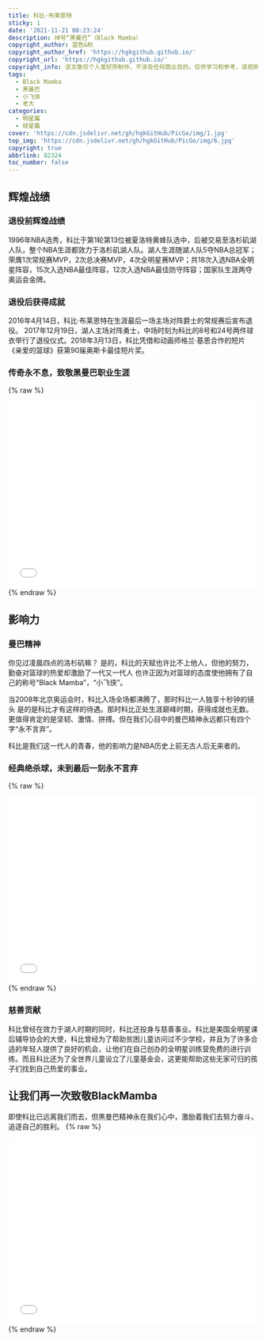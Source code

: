 ```yaml
---
title: 科比·布莱恩特
sticky: 1
date: '2021-11-21 08:23:24'
description: 绰号“黑曼巴”（Black Mamba）
copyright_author: 蓝色&秋
copyright_author_href: 'https://hgkgithub.github.io/'
copyright_url: 'https://hgkgithub.github.io/'
copyright_info: 该文章仅个人爱好所制作，不涉及任何商业目的，仅供学习和参考，该视频等素材仍归原作者版权所有，若有冒犯，请联系删除
tags:
  - Black Mamba
  - 黑曼巴
  - 小飞侠
  - 老大
categories:
  - 明星篇
  - 球星篇
cover: 'https://cdn.jsdelivr.net/gh/hgkGitHub/PicGo/img/1.jpg'
top_img: 'https://cdn.jsdelivr.net/gh/hgkGitHub/PicGo/img/6.jpg'
copyright: true
abbrlink: 82324
toc_number: false
---
```

## 辉煌战绩
### 退役前辉煌战绩
1996年NBA选秀，科比于第1轮第13位被夏洛特黄蜂队选中，后被交易至洛杉矶湖人队，整个NBA生涯都效力于洛杉矶湖人队。湖人生涯随湖人队5夺NBA总冠军；荣膺1次常规赛MVP，2次总决赛MVP，4次全明星赛MVP；共18次入选NBA全明星阵容，15次入选NBA最佳阵容，12次入选NBA最佳防守阵容；国家队生涯两夺奥运会金牌。
### 退役后获得成就
2016年4月14日，科比·布莱恩特在生涯最后一场主场对阵爵士的常规赛后宣布退役。 2017年12月19日，湖人主场对阵勇士，中场时刻为科比的8号和24号两件球衣举行了退役仪式。2018年3月13日，科比凭借和动画师格兰·基恩合作的短片《亲爱的篮球》获第90届奥斯卡最佳短片奖。
### 传奇永不息，致敬黑曼巴职业生涯
{% raw %}
<div style="position: relative; width: 100%; height: 0; padding-bottom: 75%;">
<iframe src="//player.bilibili.com/player.html?aid=48400961&bvid=BV1Fb41137Fv&cid=84768217&page=1" scrolling="no" border="0" frameborder="no" framespacing="0" allowfullscreen="true" style="position: absolute; width: 100%; height: 100%; Left: 0; top: 0;" ></iframe></div>
{% endraw %}

## 影响力
### 曼巴精神
你见过凌晨四点的洛杉矶嘛？
是的，科比的天赋也许比不上他人，但他的努力，勤奋对篮球的热爱却激励了一代又一代人
也许正因为对篮球的态度使他拥有了自己的称号“Black Mamba”，“小飞侠”。

当2008年北京奥运会时，科比入场全场都沸腾了，那时科比一人独享十秒钟的镜头
是的是科比才有这样的待遇。那时科比正处生涯巅峰时期，获得成就也无数。
更值得肯定的是坚韧、激情、拼搏。但在我们心目中的曼巴精神永远都只有四个字“永不言弃”。

科比是我们这一代人的青春，他的影响力是NBA历史上前无古人后无来者的。
### 经典绝杀球，未到最后一刻永不言弃
{% raw %}
<div style="position: relative; width: 100%; height: 0; padding-bottom: 75%;">
<iframe src="//player.bilibili.com/player.html?aid=676622316&bvid=BV1GU4y1M7SW&cid=438173947&page=1" scrolling="no" border="0" frameborder="no" framespacing="0" allowfullscreen="true" style="position: absolute; width: 100%; height: 100%; Left: 0; top: 0;" ></iframe></div>
{% endraw %}

### 慈善贡献
科比曾经在效力于湖人时期的同时，科比还投身与慈善事业。科比是美国全明星课后辅导协会的大使，科比曾经为了帮助贫困儿童访问过不少学校，并且为了许多合适的年轻人提供了良好的机会，让他们在自己创办的全明星训练营免费的进行训练。而且科比还为了全世界儿童设立了儿童基金会，这更能帮助这些无家可归的孩子们找到自己热爱的事业。

## 让我们再一次致敬BlackMamba
即使科比已远离我们而去，但黑曼巴精神永在我们心中，激励着我们去努力奋斗，追逐自己的胜利。
{% raw %}
<div style="position: relative; width: 100%; height: 0; padding-bottom: 75%;">
<iframe src="//player.bilibili.com/player.html?aid=55464692&bvid=BV184411P79J&cid=96978102&page=1" scrolling="no" border="0" frameborder="no" framespacing="0" allowfullscreen="true" style="position: absolute; width: 100%; height: 100%; Left: 0; top: 0;" ></iframe></div>
{% endraw %}